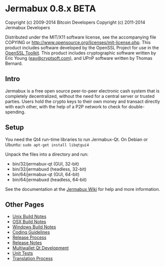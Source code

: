 Jermabux 0.8.x BETA
====================

Copyright (c) 2009-2014 Bitcoin Developers
Copyright (c) 2011-2014 Jermabux Developers

Distributed under the MIT/X11 software license, see the accompanying
file COPYING or http://www.opensource.org/licenses/mit-license.php.
This product includes software developed by the OpenSSL Project for use in the [OpenSSL Toolkit](http://www.openssl.org/). This product includes
cryptographic software written by Eric Young ([eay@cryptsoft.com](mailto:eay@cryptsoft.com)), and UPnP software written by Thomas Bernard.


Intro
---------------------
Jermabux is a free open source peer-to-peer electronic cash system that is
completely decentralized, without the need for a central server or trusted
parties.  Users hold the crypto keys to their own money and transact directly
with each other, with the help of a P2P network to check for double-spending.


Setup
---------------------
You need the Qt4 run-time libraries to run Jermabux-Qt. On Debian or Ubuntu:
	`sudo apt-get install libqtgui4`

Unpack the files into a directory and run:

- bin/32/jermabux-qt (GUI, 32-bit)
- bin/32/jermabuxd (headless, 32-bit)
- bin/64/jermabux-qt (GUI, 64-bit)
- bin/64/jermabuxd (headless, 64-bit)

See the documentation at the [Jermabux Wiki](http://jermabux.info)
for help and more information.


Other Pages
---------------------
- [Unix Build Notes](build-unix.md)
- [OSX Build Notes](build-osx.md)
- [Windows Build Notes](build-msw.md)
- [Coding Guidelines](coding.md)
- [Release Process](release-process.md)
- [Release Notes](release-notes.md)
- [Multiwallet Qt Development](multiwallet-qt.md)
- [Unit Tests](unit-tests.md)
- [Translation Process](translation_process.md)
